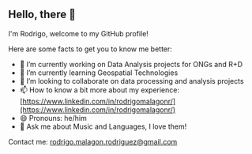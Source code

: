 ## Hello, there 👋
I'm Rodrigo, welcome to my GitHub profile!

Here are some facts to get you to know me better:

- 🔭 I’m currently working on Data Analysis projects for ONGs and R+D
- 🌱 I’m currently learning Geospatial Technologies
- 👯 I’m looking to collaborate on data processing and analysis projects
- 📫 How to know a bit more about my experience: [https://www.linkedin.com/in/rodrigomalagonr/](https://www.linkedin.com/in/rodrigomalagonr/)
- 😄 Pronouns: he/him
- 💬 Ask me about Music and Languages, I love them!

Contact me: [rodrigo.malagon.rodriguez@gmail.com](mailto:rodrigo.malagon.rodriguez@gmail.com)


